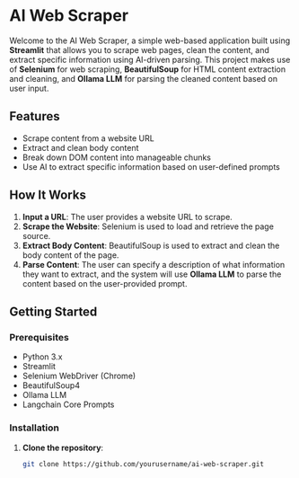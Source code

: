 # AI Web Scraper

Welcome to the AI Web Scraper, a simple web-based application built using **Streamlit** that allows you to scrape web pages, clean the content, and extract specific information using AI-driven parsing. This project makes use of **Selenium** for web scraping, **BeautifulSoup** for HTML content extraction and cleaning, and **Ollama LLM** for parsing the cleaned content based on user input.

## Features

- Scrape content from a website URL
- Extract and clean body content
- Break down DOM content into manageable chunks
- Use AI to extract specific information based on user-defined prompts

## How It Works

1. **Input a URL**: The user provides a website URL to scrape.
2. **Scrape the Website**: Selenium is used to load and retrieve the page source.
3. **Extract Body Content**: BeautifulSoup is used to extract and clean the body content of the page.
4. **Parse Content**: The user can specify a description of what information they want to extract, and the system will use **Ollama LLM** to parse the content based on the user-provided prompt.

## Getting Started

### Prerequisites

- Python 3.x
- Streamlit
- Selenium WebDriver (Chrome)
- BeautifulSoup4
- Ollama LLM
- Langchain Core Prompts

### Installation

1. **Clone the repository**:
   ```bash
   git clone https://github.com/yourusername/ai-web-scraper.git
